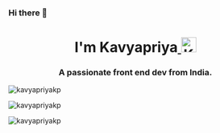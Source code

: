 ### Hi there 👋

<h1 align="center">I'm Kavyapriya<a href="https://dev.to/kavyapriyakp">
  <img src="https://d2fltix0v2e0sb.cloudfront.net/dev-badge.svg" alt="Kavyapriya R's DEV Profile" height="30" width="30">
</a></h1>
<h3 align="center">A passionate front end dev from India.</h3>


<p><img align="center" src="https://github-readme-stats.vercel.app/api/top-langs?username=kavyapriyakp&show_icons=true&locale=en&layout=compact" alt="kavyapriyakp" /></p>

<p><img align="center" src="https://github-readme-streak-stats.herokuapp.com/?user=Kavyapriyakp" alt="kavyapriyakp" /></p>
<p><img align="center" src="https://github-readme-stats.vercel.app/api?username=Kavyapriyakp&theme=blue-green" alt="kavyapriyakp" /></p>

